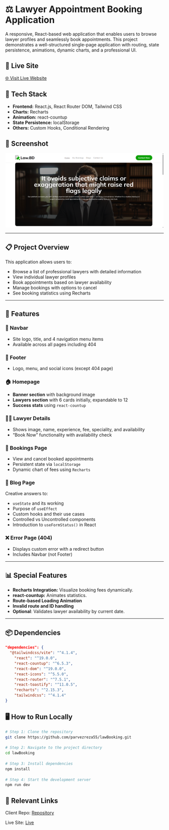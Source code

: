 # ⚖️ Lawyer Appointment Booking Application

A responsive, React-based web application that enables users to browse lawyer profiles and seamlessly book appointments. This project demonstrates a well-structured single-page application with routing, state persistence, animations, dynamic charts, and a professional UI.

## 🔗 Live Site

[🌐 Visit Live Website](https://majestic-pudding-1600af.netlify.app/)

## 🧰 Tech Stack

- **Frontend:** React.js, React Router DOM, Tailwind CSS
- **Charts:** Recharts
- **Animation:** react-countup
- **State Persistence:** localStorage
- **Others:** Custom Hooks, Conditional Rendering

## 📸 Screenshot

![Lawyer Booking Screenshot](./src/assets/law.png)

---

## 📋 Project Overview

This application allows users to:

- Browse a list of professional lawyers with detailed information
- View individual lawyer profiles
- Book appointments based on lawyer availability
- Manage bookings with options to cancel
- See booking statistics using Recharts

---

## 🚀 Features

### 🧭 Navbar

- Site logo, title, and 4 navigation menu items
- Available across all pages including 404

### 🦶 Footer

- Logo, menu, and social icons (except 404 page)

### 🏠 Homepage

- **Banner section** with background image
- **Lawyers section** with 6 cards initially, expandable to 12
- **Success stats** using `react-countup`

### 👨‍⚖️ Lawyer Details

- Shows image, name, experience, fee, speciality, and availability
- “Book Now” functionality with availability check

### 📅 Bookings Page

- View and cancel booked appointments
- Persistent state via `localStorage`
- Dynamic chart of fees using `Recharts`

### 📝 Blog Page

Creative answers to:

- `useState` and its working
- Purpose of `useEffect`
- Custom hooks and their use cases
- Controlled vs Uncontrolled components
- Introduction to `useFormStatus()` in React

### ❌ Error Page (404)

- Displays custom error with a redirect button
- Includes Navbar (not Footer)

---

## 📊 Special Features

- **Recharts Integration:** Visualize booking fees dynamically.
- **react-countup:** Animates statistics.
- **Route-based Loading Animation**
- **Invalid route and ID handling**
- **Optional**: Validates lawyer availability by current date.

---

## 📦 Dependencies

```json
"dependencies": {
  "@tailwindcss/vite": "^4.1.4",
    "react": "^19.0.0",
    "react-countup": "^6.5.3",
    "react-dom": "^19.0.0",
    "react-icons": "^5.5.0",
    "react-router": "^7.5.1",
    "react-toastify": "^11.0.5",
    "recharts": "^2.15.3",
    "tailwindcss": "^4.1.4"
}
```

## 🖥️ How to Run Locally

```bash
# Step 1: Clone the repository
git clone https://github.com/parvezreza55/lawBooking.git

# Step 2: Navigate to the project directory
cd lawBooking

# Step 3: Install dependencies
npm install

# Step 4: Start the development server
npm run dev
```

## 🔗 Relevant Links

Client Repo: [Repository](https://github.com/parvezreza55/lawBooking)

Live Site: [Live](https://majestic-pudding-1600af.netlify.app/)
